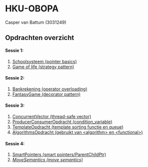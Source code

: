 # HKU-OBOPA
Casper van Battum (3031249)

## Opdrachten overzicht
#### Sessie 1:
1. [Schoolsysteem (pointer basics)](https://github.com/Creator13/HKU-OBOPA/tree/master/Schoolsysteem)
2. [Game of life (strategy pattern)](https://github.com/Creator13/HKU-OBOPA/tree/master/GameOfLife)

#### Sessie 2:
1. [Bankrekening (operator overloading)](https://github.com/Creator13/HKU-OBOPA/tree/master/Bankrekening)
2. [FantasyGame (decorator pattern)](https://github.com/Creator13/HKU-OBOPA/tree/master/FantasyGame)

#### Sessie 3:
1. [ConcurrentVector (thread-safe vector)](https://github.com/Creator13/HKU-OBOPA/tree/master/ConcurrentVector)
2. [ProducerConsumerOpdracht (condition_variable)](https://github.com/Creator13/HKU-OBOPA/tree/master/ProducerConsumerOpdracht)
3. [TemplateOpdracht (template sorting functie en queue)](https://github.com/Creator13/HKU-OBOPA/tree/master/TemplateOpdracht)
4. [AlgorithmsOpdracht (gebruikt van \<algorithm> en \<functional>)](https://github.com/Creator13/HKU-OBOPA/tree/master/AlgorithmsOpdracht)

#### Sessie 4:
1. [SmartPointers (smart pointers/ParentChildPtr)](https://github.com/Creator13/HKU-OBOPA/tree/master/SmartPointers)
2. *[MoveSemantics (move semantics)](https://github.com/Creator13/HKU-OBOPA/tree/master/MoveSemantics)*